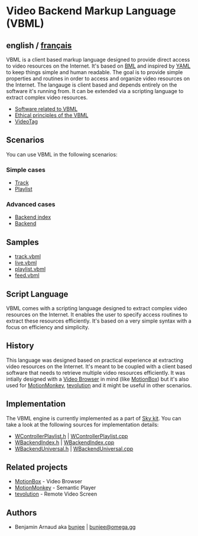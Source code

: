 # Video Backend Markup Language (VBML)

## english / [français](fr/README.md)

VBML is a client based markup language designed to provide direct access to video resources on the
Internet. It's based on [BML](https://github.com/omega-gg/BML) and inspired by [YAML](https://en.wikipedia.org/wiki/YAML)
to keep things simple and human readable. The goal is to provide simple properties and routines in
order to access and organize video resources on the Internet. The langauge is client based and
depends entirely on the software it's running from. It can be extended via a scripting language to
extract complex video resources.

- [Software related to VBML](software.md)
- [Ethical principles of the VBML](ethics.md)
- [VideoTag](VideoTag.md)

## Scenarios

You can use VBML in the following scenarios:

### Simple cases

- [Track](doc/track.md)
- [Playlist](doc/playlist.md)

### Advanced cases

- [Backend index](doc/index.md)
- [Backend](doc/backend.md)

## Samples

- [track.vbml](samples/track.vbml)
- [live.vbml](samples/live.vbml)
- [playlist.vbml](samples/playlist.vbml)
- [feed.vbml](samples/feed.vbml)

## Script Language

VBML comes with a scripting language designed to extract complex video resources on the Internet.
It enables the user to specify access routines to extract these resources efficiently. It's based
on a very simple syntax with a focus on efficiency and simplicity.

## History

This language was designed based on practical experience at extracting video resources on the
Internet. It's meant to be coupled with a client based software that needs to retrieve multiple
video resources efficiently. It was intially designed with a [Video Browser](https://omega.gg/about/VideoBrowser)
in mind (like [MotionBox](https://omega.gg/MotionBox)) but it's also used for [MotionMonkey](https://omega.gg/MotionMonkey),
[tevolution](https://omega.gg/tevolution) and it might be useful in other scenarios.

## Implementation

The VBML engine is currently implemented as a part of [Sky kit](https://omega.gg/Sky). You can take
a look at the following sources for implementation details:

- [WControllerPlaylist.h](https://github.com/omega-gg/Sky/blob/master/src/SkGui/src/controllers/WControllerPlaylist.h)
| [WControllerPlaylist.cpp](https://github.com/omega-gg/Sky/blob/master/src/SkGui/src/controllers/WControllerPlaylist.cpp)
- [WBackendIndex.h](https://github.com/omega-gg/Sky/blob/master/src/SkBackend/src/io/WBackendIndex.h)
| [WBackendIndex.cpp](https://github.com/omega-gg/Sky/blob/master/src/SkBackend/src/io/WBackendIndex.cpp)
- [WBackendUniversal.h](https://github.com/omega-gg/Sky/blob/master/src/SkBackend/src/media/WBackendUniversal.h)
| [WBackendUniversal.cpp](https://github.com/omega-gg/Sky/blob/master/src/SkBackend/src/media/WBackendUniversal.cpp)

## Related projects

- [MotionBox](https://omega.gg/MotionBox/sources) - Video Browser
- [MotionMonkey](https://omega.gg/MotionMonkey) - Semantic Player
- [tevolution](https://omega.gg/tevolution) - Remote Video Screen

## Authors

- Benjamin Arnaud aka [bunjee](https://bunjee.me) | <bunjee@omega.gg>
